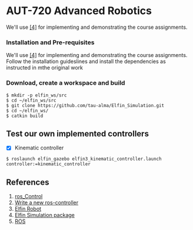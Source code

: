 # AUT-720 Advanced Robotics

We'll use [[4]](https://github.com/modulabs/arm-control) for implementing and demonstrating the course assignments.  

### Installation and Pre-requisites
We'll use [[4]](https://github.com/modulabs/arm-control) for implementing and demonstrating the course assignments. 
Follow the installation guideslines and install the dependencies as instructed in mthe original work

### Download, create a workspace and build 

    $ mkdir -p elfin_ws/src
    $ cd ~/elfin_ws/src
    $ git clone https://github.com/tau-alma/Elfin_Simulation.git
    $ cd ~/elfin_ws/
    $ catkin build

## Test our own implemented controllers

- [x] Kinematic controller

```
$ roslaunch elfin_gazebo elfin3_kinematic_controller.launch controller:=kinematic_controller

``` 

## References
1. [ros_Control](http://wiki.ros.org/ros_control)
2. [Write a new ros-controller](https://github.com/ros-controls/ros_control/wiki/controller_interface)
3. [Elfin Robot](http://wiki.ros.org/Robots/Elfin)
4. [Elfin Simulation package](https://github.com/modulabs/arm-control)
5. [ROS](http://wiki.ros.org/)

